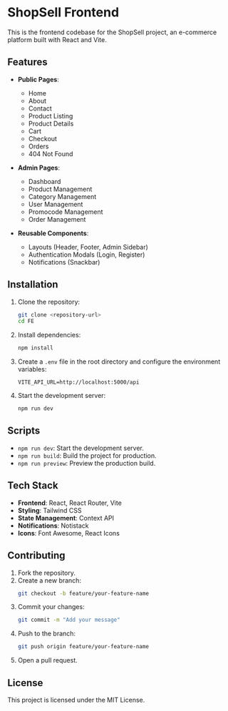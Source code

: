 # ShopSell Frontend

This is the frontend codebase for the ShopSell project, an e-commerce platform built with React and Vite.

## Features

- **Public Pages**:
  - Home
  - About
  - Contact
  - Product Listing
  - Product Details
  - Cart
  - Checkout
  - Orders
  - 404 Not Found

- **Admin Pages**:
  - Dashboard
  - Product Management
  - Category Management
  - User Management
  - Promocode Management
  - Order Management

- **Reusable Components**:
  - Layouts (Header, Footer, Admin Sidebar)
  - Authentication Modals (Login, Register)
  - Notifications (Snackbar)

## Installation

1. Clone the repository:
   ```bash
   git clone <repository-url>
   cd FE
   ```

2. Install dependencies:
   ```bash
   npm install
   ```

3. Create a `.env` file in the root directory and configure the environment variables:
   ```env
   VITE_API_URL=http://localhost:5000/api
   ```

4. Start the development server:
   ```bash
   npm run dev
   ```

## Scripts

- `npm run dev`: Start the development server.
- `npm run build`: Build the project for production.
- `npm run preview`: Preview the production build.

## Tech Stack

- **Frontend**: React, React Router, Vite
- **Styling**: Tailwind CSS
- **State Management**: Context API
- **Notifications**: Notistack
- **Icons**: Font Awesome, React Icons

## Contributing

1. Fork the repository.
2. Create a new branch:
   ```bash
   git checkout -b feature/your-feature-name
   ```
3. Commit your changes:
   ```bash
   git commit -m "Add your message"
   ```
4. Push to the branch:
   ```bash
   git push origin feature/your-feature-name
   ```
5. Open a pull request.

## License

This project is licensed under the MIT License.
